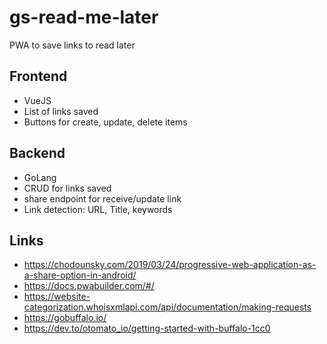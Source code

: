 # gs-read-me-later
PWA to save links to read later

## Frontend

- VueJS
- List of links saved
- Buttons for create, update, delete items

## Backend

- GoLang
- CRUD for links saved
- share endpoint for receive/update link
- Link detection: URL, Title, keywords

## Links

- https://chodounsky.com/2019/03/24/progressive-web-application-as-a-share-option-in-android/
- https://docs.pwabuilder.com/#/
- https://website-categorization.whoisxmlapi.com/api/documentation/making-requests
- https://gobuffalo.io/
- https://dev.to/otomato_io/getting-started-with-buffalo-1cc0
